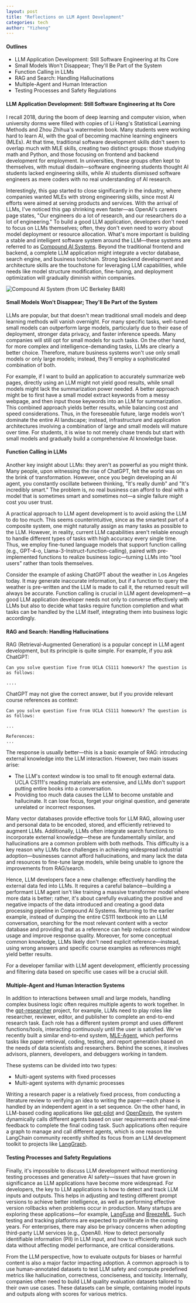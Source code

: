 ```yaml
---
layout: post
title: "Reflections on LLM Agent Development"
categories: tech
author: "Yizheng"
---
```


#### Outlines

- LLM Application Development: Still Software Engineering at Its Core
- Small Models Won't Disappear; They'll Be Part of the System
- Function Calling in LLMs
- RAG and Search: Handling Hallucinations
- Multiple-Agent and Human Interaction
- Testing Processes and Safety Regulations


#### LLM Application Development: Still Software Engineering at Its Core

I recall 2018, during the boom of deep learning and computer vision, when university dorms were filled with copies of Li Hang's Statistical Learning Methods and Zhou Zhihua's watermelon book. Many students were working hard to learn AI, with the goal of becoming machine learning engineers (MLEs). At that time, traditional software development skills didn't seem to overlap much with MLE skills, creating two distinct groups: those studying math and Python, and those focusing on frontend and backend development for employment. In universities, these groups often kept to themselves, with mutual disdain—software engineering students thought AI students lacked engineering skills, while AI students dismissed software engineers as mere coders with no real understanding of AI research.

Interestingly, this gap started to close significantly in the industry, where companies wanted MLEs with strong engineering skills, since most AI efforts were aimed at serving products and services. With the arrival of LLMs, I've noticed this gap shrinking even faster—as OpenAI's careers page states, "Our engineers do a lot of research, and our researchers do a lot of engineering." To build a good LLM application, developers don't need to focus on LLMs themselves; often, they don't even need to worry about model deployment or resource allocation. What's more important is building a stable and intelligent software system around the LLM—these systems are referred to as [Compound AI Systems](https://bair.berkeley.edu/blog/2024/02/18/compound-ai-systems/). Beyond the traditional frontend and backend, a complete LLM application might integrate a vector database, search engine, and business toolchain. Strong backend development and architecture skills are the touchstone for leveraging LLM capabilities, while needs like model structure modification, fine-tuning, and deployment optimization will gradually diminish within companies.

![Compound AI System (from UC Berkeley BAIR)](https://s2.loli.net/2024/08/14/Bj4sMpvt5uGbImR.png)

#### Small Models Won't Disappear; They'll Be Part of the System

LLMs are popular, but that doesn't mean traditional small models and deep learning methods will vanish overnight. For many specific tasks, well-tuned small models can outperform large models, particularly due to their ease of deployment, stronger data privacy, and faster inference speeds. Many companies will still opt for small models for such tasks. On the other hand, for more complex and intelligence-demanding tasks, LLMs are clearly a better choice. Therefore, mature business systems won't use only small models or only large models; instead, they'll employ a sophisticated combination of both.

For example, if I want to build an application to accurately summarize web pages, directly using an LLM might not yield good results, while small models might lack the summarization power needed. A better approach might be to first have a small model extract keywords from a messy webpage, and then input those keywords into an LLM for summarization. This combined approach yields better results, while balancing cost and speed considerations. Thus, in the foreseeable future, large models won't dominate the entire AI landscape; instead, infrastructure and application architectures involving a combination of large and small models will mature over time. For students, it is wise to not merely chase trends but start with small models and gradually build a comprehensive AI knowledge base.

#### Function Calling in LLMs

Another key insight about LLMs: they aren't as powerful as you might think. Many people, upon witnessing the rise of ChatGPT, felt the world was on the brink of transformation. However, once you begin developing an AI agent, you constantly oscillate between thinking, "It's really dumb" and "It's incredibly smart." The problem is, no real business can afford to deal with a model that is sometimes smart and sometimes not—a single failure might cost you user trust.

A practical approach to LLM agent development is to avoid asking the LLM to do too much. This seems counterintuitive, since as the smartest part of a composite system, one might naturally assign as many tasks as possible to the LLM. However, in reality, current LLM capabilities aren't reliable enough to handle different types of tasks with high accuracy every single time. Thus, we employ fine-tuned language models that support function calling (e.g., GPT-4-o, Llama-3-Instruct-function-calling), paired with pre-implemented functions to realize business logic—turning LLMs into "tool users" rather than tools themselves.

Consider the example of asking ChatGPT about the weather in Los Angeles today. It may generate inaccurate information, but if a function to query the weather is pre-written and the LLM is made to call it, the returned result will always be accurate. Function calling is crucial in LLM agent development—a good LLM application developer needs not only to converse effectively with LLMs but also to decide what tasks require function completion and what tasks can be handled by the LLM itself, integrating them into business logic accordingly.

#### RAG and Search: Handling Hallucinations

RAG (Retrieval-Augmented Generation) is a popular concept in LLM agent development, but its principle is quite simple. For example, if you ask ChatGPT:

```
Can you solve question five from UCLA CS111 homework? The question is as follows:

....

```

ChatGPT may not give the correct answer, but if you provide relevant course references as context:

```
Can you solve question five from UCLA CS111 homework? The question is as follows:

...

References:
...

```

The response is usually better—this is a basic example of RAG: introducing external knowledge into the LLM interaction. However, two main issues arise:

- The LLM's context window is too small to fit enough external data. UCLA CS111's reading materials are extensive, and LLMs don't support putting entire books into a conversation.
- Providing too much data causes the LLM to become unstable and hallucinate. It can lose focus, forget your original question, and generate unrelated or incorrect responses.

Many vector databases provide effective tools for LLM RAG, allowing user and personal data to be encoded, stored, and efficiently retrieved to augment LLMs. Additionally, LLMs often integrate search functions to incorporate external knowledge—these are fundamentally similar, and hallucinations are a common problem with both methods. This difficulty is a key reason why LLMs face challenges in achieving widespread industrial adoption—businesses cannot afford hallucinations, and many lack the data and resources to fine-tune large models, while being unable to ignore the improvements from RAG/search.

Hence, LLM developers face a new challenge: effectively handling the external data fed into LLMs. It requires a careful balance—building a performant LLM agent isn't like training a massive transformer model where more data is better; rather, it's about carefully evaluating the positive and negative impacts of the data introduced and creating a good data processing pipeline in Compound AI Systems. Returning to the earlier example, instead of dumping the entire CS111 textbook into an LLM conversation, searching for the most relevant content with a vector database and providing that as a reference can help reduce context window usage and improve response quality. Moreover, for some conceptual common knowledge, LLMs likely don't need explicit reference—instead, using wrong answers and specific course examples as references might yield better results.

For a developer familiar with LLM agent development, efficiently processing and filtering data based on specific use cases will be a crucial skill.

#### Multiple-Agent and Human Interaction Systems

In addition to interactions between small and large models, handling complex business logic often requires multiple agents to work together. In the [gpt-researcher](https://github.com/assafelovic/gpt-researcher) project, for example, LLMs need to play roles like researcher, reviewer, editor, and publisher to complete an end-to-end research task. Each role has a different system prompt and uses different functions/tools, interacting continuously until the user is satisfied. We've recently built a similar end-to-end system, [MLE-Agent](https://github.com/MLSysOps/MLE-agent), which performs tasks like paper retrieval, coding, testing, and report generation based on the needs of data scientists and researchers. Behind the scenes, it involves advisors, planners, developers, and debuggers working in tandem.

These systems can be divided into two types:

- Multi-agent systems with fixed processes
- Multi-agent systems with dynamic processes

Writing a research paper is a relatively fixed process, from conducting a literature review to verifying an idea to writing the paper—each phase is handled by an independent agent in a set sequence. On the other hand, in LLM-based coding applications like [gpt-pilot](https://github.com/Pythagora-io/gpt-pilot) and [OpenDevin](https://github.com/OpenDevin/OpenDevin), the system dynamically calls different agents based on user requirements and real-time feedback to complete the final coding task. Such applications often require a graph to manage and call different agents, which is one reason the LangChain community recently shifted its focus from an LLM development toolkit to projects like [LangGraph](https://github.com/langchain-ai/langgraph).


#### Testing Processes and Safety Regulations

Finally, it's impossible to discuss LLM development without mentioning testing processes and generative AI safety—issues that have grown in significance as LLM applications have become more widespread. For developers, the key to LLM applications is how to detect and track LLM inputs and outputs. This helps in adjusting and testing different prompt versions to achieve better intelligence, as well as performing effective version rollbacks when problems occur in production. Many startups are exploring these applications—for example, [LangFuse](https://langfuse.com/) and [BreezeML](https://breezeml.ai/). Such testing and tracking platforms are expected to proliferate in the coming years. For enterprises, there may also be privacy concerns when adopting third-party LLM services (e.g., OpenAI). How to detect personally identifiable information (PII) in LLM input, and how to efficiently mask such data without affecting model performance, are critical considerations.

From the LLM perspective, how to evaluate outputs for biases or harmful content is also a major factor impacting adoption. A common approach is to use human-annotated datasets to test LLM safety and compute predefined metrics like hallucination, correctness, conciseness, and toxicity. Internally, companies often need to build LLM quality evaluation datasets tailored to their own use cases. These datasets can be simple, containing model inputs and outputs along with scores for various metrics.